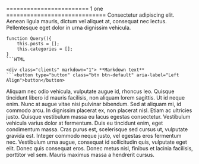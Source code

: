 ======================== 1 one =============================
Consectetur adipiscing elit. Aenean ligula mauris, dictum vel aliquet at, consequat nec lectus. Pellentesque eget dolor in urna dignissim vehicula.
```
function Query(){
    this.posts = [];
    this.categories = [];
}
```HTML

<div class="clients" markdown="1"> **Markdown text**
```<button type="button" class="btn btn-default" aria-label="Left Align">button</button>
```
</div>

Aliquam nec odio vehicula, vulputate augue id, rhoncus leo. Quisque tincidunt libero id mauris facilisis, non aliquam lorem sagittis. Ut id neque enim. Nunc at augue vitae nisi pulvinar bibendum. Sed at aliquam mi, id commodo arcu. In dignissim placerat ex, non placerat nisl. Etiam ac ultricies justo. Quisque vestibulum massa eu lacus egestas consectetur. Vestibulum vehicula varius dolor at fermentum. Duis eu tincidunt enim, eget condimentum massa. Cras purus est, scelerisque sed cursus ut, vulputate gravida est. Integer commodo neque justo, vel egestas eros fermentum nec. Vestibulum urna augue, consequat id sollicitudin quis, vulputate eget elit. Donec quis consequat eros. Donec metus nisl, finibus et lacinia facilisis, porttitor vel sem. Mauris maximus massa a hendrerit cursus.
